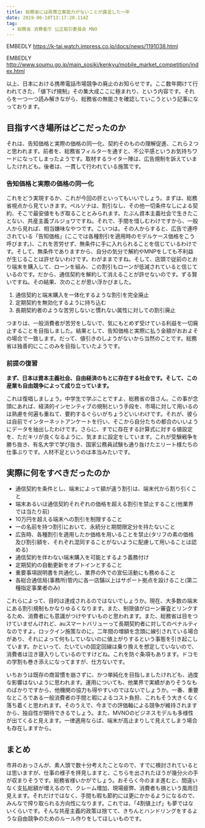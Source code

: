 ```yaml
---
title: 総務省には政策立案能力がないことが露呈した一年
date: 2019-06-18T13:17:20.114Z
tag:
  - 総務省 消費者庁 公正取引委員会 MNO
---
```

EMBEDLY https://k-tai.watch.impress.co.jp/docs/news/1191038.html

EMBEDLY http://www.soumu.go.jp/main_sosiki/kenkyu/mobile_market_competition/index.html

以上、日本における携帯電話市場競争の廃止のお知らせです。ここ数年開けて行われてきた、「値下げ規制」その集大成ここに極まれり、という内容です。それらを一つ一つ読み解きながら、総務省の無能さを確認していこうという記事になっております。

## 目指すべき場所はどこだったのか

それは、告知価格と実際の価格の同一化、契約そのものの理解促進、これら２つと思われます。前者を、総務省フィルターを通すと、不公平感というお気持ちワードになってしまったようです。取材するライター陣は、広告規制を訴えていましたけれども。後者は、一貫して行われている施策です。

### 告知価格と実際の価格の同一化

これをどう実現するか、これが今回の肝といってもいいでしょう。まずは、総務省視点から見ていきます。ペルソナは、割引なし、その他一切条件なしによる契約、そこで最安値をもぎ取ることとみられます。たぶん資本主義社会で生きたことない、共産主義ブルジョワですね。それで、手間を惜しむわけですから、一般人から見れば、相当嫌味なやつです。こいつは。その人からすると、広告で連呼されている「告知価格」(ここでは各種割引を適用時のモデルケース価格をこう呼びます。)、これを苦労せず、無条件に手に入れられることを信じているわけです。そして、無条件でありますから、自分の気分で解約やMNPをしても不利益が生じることは許せないわけです。わがままですね。そして、店頭で従前のとおり端末を購入して、ローンを組み、この割引もローンが低減されていると信じているのです。だから、通信契約を解約して消えることが許せないのです。ずる賢いですね。その結果、次のことが思い浮かびました。

1. 通信契約と端末購入を一体化するような割引を完全廃止
2. 定期契約を無効化するように持ち込む
3. 長期契約者のような苦労しないと慣れない属性に対しての割引廃止

つまりは、一般消費者が苦労をしないで、気にもとめず受けている利益を一切廃止することを目指しました。結果として、告知価格と実際に払う金額がおおよその場合で一致します。だって、値引きのしようがないから当然のことです。総務省は独善的にここのみを目指していたようです。

### 前提の復習

**まず、日本は資本主義社会、自由経済のもとに存在する社会です。そして、この産業も自由競争によって成り立っています。**

これは復唱しましょう。中学生で学ぶことですよ、総務省の皆さん。この事が念頭にあれば、経済的インセンティブの規制という手段を、市場に対して用いるのは熟慮を何遍も重ねて、要約するぐらいがちょうどいいわけです。それが、彼らは自前でインターネットアンケートを行い、そこから自分たちの都合のいいようにデータを抽出したわけです。さらに、すでに存在する計算式に対する値設定を、ただキリが良くなるように、気ままに設定をしています。これが受験戦争を勝ち抜き、有名大学で学び抜き、国家公務員試験も通り抜けたエリート様たちの仕事ぶりです。人材不足というのは本当みたいです。

## 実際に何をすべきだったのか

* 通信契約を条件とし、端末によって額が違う割引は、端末代から割り引くこと
* 端末あるいは通信契約それぞれの価格を超える割引を禁止すること(他業界では当たり前)
* 10万円を超える端末への割引を制限すること
* 一の名前を持つ割引において、永続分と期間限定分を持たないこと
* 広告時、各種割引を適用したか価格を用いることを禁止(タリフの素の価格及び割引額を、それぞれ混同することがないように配慮して用いることは認める)
* 通信契約を伴わない端末購入を可能とするよう義務付け
* 定期契約の自動更新をオプトインとすること
* 重要事項説明書を共通化し、業界の外での宣伝活動にも務めること
* 各総合通信局(事務所)管内に各一店舗以上はサポート拠点を設けること(第二種指定事業者のみ)

これらによって、目的は達成されるのではないでしょうか。現在、大多数の端末にある割引規制もかなりゆるくなります。また、制限値がローン審査とリンクするため、消費者にも意識がつけやすいものと思われます。また、総務省は目をつけていませんけれど、auスマートバリューって長期契約者に対してのペナルティなのですよ。ロックイン施策なのに。二年間の増額を念頭に線引されている場合があり、それによって何もしていないのに値上がりするという事態を引き起こしています。かといって、たいていの固定回線は乗り換えを想定していないので、消費者は泣き寝入りしているのですけどね。これを防ぐ条項もあります。ドコモの学割も巻き添えになってますが、仕方ないです。

いちおうは既存の商習慣を崩さずに、かつ単純化を目指しましたけれども、過度な影響はないように思われます。運用についても、他業界で実績がありそうなものばかりですから、他機関の協力も得やすいのではないでしょうか。一番、重要なところである一般消費者の手間と暇によるコスト負担、これもそう大きくなく落ち着くと思われます。そのうえで、今までの評価軸による競争が維持されますから、独自性が期待できるでしょう。また、MVNOのビジネスモデルも多様性が出てくると見えます。一律適用ならば、端末が高止まりして見えてしまう場合も存在しますから。

## まとめ

市井のおっさんが、素人頭で数十分考えたことなので、すでに検討されているとは思いますが、仕事の様子を拝見しますと、こちらを出されたほうが幾分火の手が収まりそうです。総務省様いかがでしょう。おそらく今のまま進むと、間違いなく支払総額が増えるので、クレーム増加、現場疲弊、消費者も損という風雨日見えます。それだけではなく、手間も暇も節約には更にかかるようになるので、みんなで搾り取られる方向性になります。これでは、「4割値上げ」も夢ではないくらいです。そんな共産主義的政策は捨てて、きちんとハンドリングをするような自由競争のためのルール作りをしてほしいものです。
